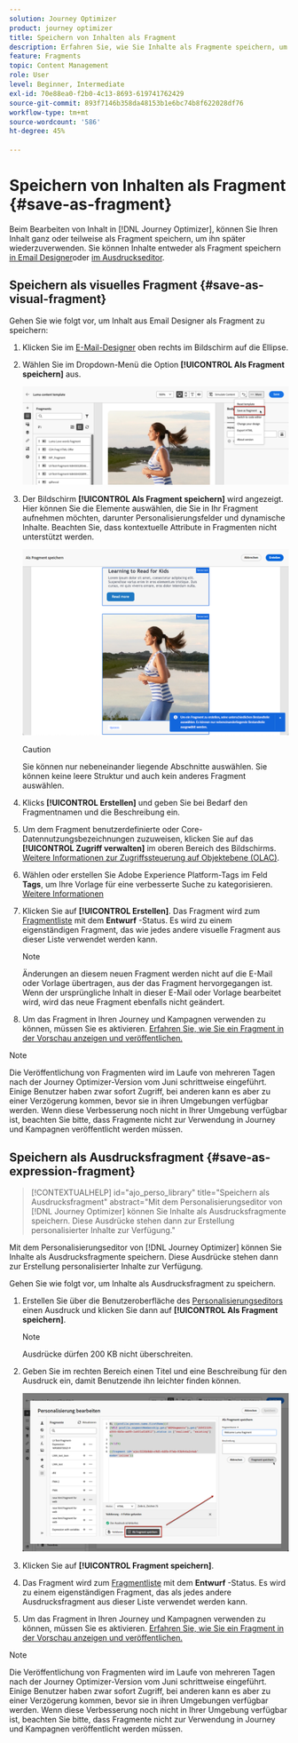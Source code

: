 ```yaml
---
solution: Journey Optimizer
product: journey optimizer
title: Speichern von Inhalten als Fragment
description: Erfahren Sie, wie Sie Inhalte als Fragmente speichern, um Inhalte in Journey Optimizer-Kampagnen und -Journeys wiederzuverwenden.
feature: Fragments
topic: Content Management
role: User
level: Beginner, Intermediate
exl-id: 70e88ea0-f2b0-4c13-8693-619741762429
source-git-commit: 893f7146b358da48153b1e6bc74b8f622028df76
workflow-type: tm+mt
source-wordcount: '586'
ht-degree: 45%

---
```


# Speichern von Inhalten als Fragment {#save-as-fragment}

Beim Bearbeiten von Inhalt in [!DNL Journey Optimizer], können Sie Ihren Inhalt ganz oder teilweise als Fragment speichern, um ihn später wiederzuverwenden. Sie können Inhalte entweder als Fragment speichern [in Email Designer](#save-as-visual-fragment)oder [im Ausdruckseditor](#save-as-expression-fragment).

## Speichern als visuelles Fragment {#save-as-visual-fragment}

Gehen Sie wie folgt vor, um Inhalt aus Email Designer als Fragment zu speichern:

1. Klicken Sie im [E-Mail-Designer](../email/get-started-email-design.md) oben rechts im Bildschirm auf die Ellipse.

1. Wählen Sie im Dropdown-Menü die Option **[!UICONTROL Als Fragment speichern]** aus.

   ![](assets/fragment-save-as.png)

1. Der Bildschirm **[!UICONTROL Als Fragment speichern]** wird angezeigt. Hier können Sie die Elemente auswählen, die Sie in Ihr Fragment aufnehmen möchten, darunter Personalisierungsfelder und dynamische Inhalte. Beachten Sie, dass kontextuelle Attribute in Fragmenten nicht unterstützt werden.

   ![](assets/fragment-save-as-screen.png)

   >[!CAUTION]
   >
   >Sie können nur nebeneinander liegende Abschnitte auswählen. Sie können keine leere Struktur und auch kein anderes Fragment auswählen.

1. Klicks **[!UICONTROL Erstellen]** und geben Sie bei Bedarf den Fragmentnamen und die Beschreibung ein.

1. Um dem Fragment benutzerdefinierte oder Core-Datennutzungsbezeichnungen zuzuweisen, klicken Sie auf das **[!UICONTROL Zugriff verwalten]** im oberen Bereich des Bildschirms. [Weitere Informationen zur Zugriffssteuerung auf Objektebene (OLAC)](../administration/object-based-access.md).

1. Wählen oder erstellen Sie Adobe Experience Platform-Tags im Feld **Tags**, um Ihre Vorlage für eine verbesserte Suche zu kategorisieren. [Weitere Informationen](../start/search-filter-categorize.md#tags)

1. Klicken Sie auf **[!UICONTROL Erstellen]**. Das Fragment wird zum [Fragmentliste](#access-manage-fragments) mit dem **Entwurf** -Status. Es wird zu einem eigenständigen Fragment, das wie jedes andere visuelle Fragment aus dieser Liste verwendet werden kann.

   >[!NOTE]
   >
   >Änderungen an diesem neuen Fragment werden nicht auf die E-Mail oder Vorlage übertragen, aus der das Fragment hervorgegangen ist. Wenn der ursprüngliche Inhalt in dieser E-Mail oder Vorlage bearbeitet wird, wird das neue Fragment ebenfalls nicht geändert.

1. Um das Fragment in Ihren Journey und Kampagnen verwenden zu können, müssen Sie es aktivieren. [Erfahren Sie, wie Sie ein Fragment in der Vorschau anzeigen und veröffentlichen.](../content-management/create-fragments.md#publish)

>[!NOTE]
>
>Die Veröffentlichung von Fragmenten wird im Laufe von mehreren Tagen nach der Journey Optimizer-Version vom Juni schrittweise eingeführt. Einige Benutzer haben zwar sofort Zugriff, bei anderen kann es aber zu einer Verzögerung kommen, bevor sie in ihren Umgebungen verfügbar werden. Wenn diese Verbesserung noch nicht in Ihrer Umgebung verfügbar ist, beachten Sie bitte, dass Fragmente nicht zur Verwendung in Journey und Kampagnen veröffentlicht werden müssen.

## Speichern als Ausdrucksfragment {#save-as-expression-fragment}

>[!CONTEXTUALHELP]
>id="ajo_perso_library"
>title="Speichern als Ausdrucksfragment"
>abstract="Mit dem Personalisierungseditor von [!DNL Journey Optimizer] können Sie Inhalte als Ausdrucksfragmente speichern. Diese Ausdrücke stehen dann zur Erstellung personalisierter Inhalte zur Verfügung."

Mit dem Personalisierungseditor von [!DNL Journey Optimizer] können Sie Inhalte als Ausdrucksfragmente speichern. Diese Ausdrücke stehen dann zur Erstellung personalisierter Inhalte zur Verfügung.

Gehen Sie wie folgt vor, um Inhalte als Ausdrucksfragment zu speichern.

1. Erstellen Sie über die Benutzeroberfläche des [Personalisierungseditors](../personalization/personalization-build-expressions.md) einen Ausdruck und klicken Sie dann auf **[!UICONTROL Als Fragment speichern]**.

   >[!NOTE]
   >
   >Ausdrücke dürfen 200 KB nicht überschreiten.

1. Geben Sie im rechten Bereich einen Titel und eine Beschreibung für den Ausdruck ein, damit Benutzende ihn leichter finden können.

   ![](assets/expression-fragment-save-as.png)

1. Klicken Sie auf **[!UICONTROL Fragment speichern]**.

   <!--An expression fragment cannot be nested inside another fragment.-->

1. Das Fragment wird zum [Fragmentliste](#access-manage-fragments) mit dem **Entwurf** -Status. Es wird zu einem eigenständigen Fragment, das als jedes andere Ausdrucksfragment aus dieser Liste verwendet werden kann.

1. Um das Fragment in Ihren Journey und Kampagnen verwenden zu können, müssen Sie es aktivieren. [Erfahren Sie, wie Sie ein Fragment in der Vorschau anzeigen und veröffentlichen.](../content-management/create-fragments.md#publish)

>[!NOTE]
>
>Die Veröffentlichung von Fragmenten wird im Laufe von mehreren Tagen nach der Journey Optimizer-Version vom Juni schrittweise eingeführt. Einige Benutzer haben zwar sofort Zugriff, bei anderen kann es aber zu einer Verzögerung kommen, bevor sie in ihren Umgebungen verfügbar werden. Wenn diese Verbesserung noch nicht in Ihrer Umgebung verfügbar ist, beachten Sie bitte, dass Fragmente nicht zur Verwendung in Journey und Kampagnen veröffentlicht werden müssen.
